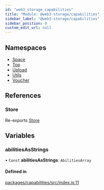 ```yaml
---
id: "web3_storage_capabilities"
title: "Module: @web3-storage/capabilities"
sidebar_label: "@web3-storage/capabilities"
sidebar_position: 0
custom_edit_url: null
---
```


## Namespaces

- [Space](../namespaces/web3_storage_capabilities.Space.md)
- [Top](../namespaces/web3_storage_capabilities.Top.md)
- [Upload](../namespaces/web3_storage_capabilities.Upload.md)
- [Utils](../namespaces/web3_storage_capabilities.Utils.md)
- [Voucher](../namespaces/web3_storage_capabilities.Voucher.md)

## References

### Store

Re-exports [Store](../namespaces/web3_storage_capabilities.Space.Store.md)

## Variables

### abilitiesAsStrings

• `Const` **abilitiesAsStrings**: `AbilitiesArray`

#### Defined in

[packages/capabilities/src/index.js:11](https://github.com/web3-storage/w3-protocol/blob/f7a9871/packages/capabilities/src/index.js#L11)
